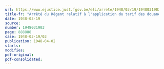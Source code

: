 ```yaml
---
url: https://www.ejustice.just.fgov.be/eli/arrete/1948/03/19/1948031903/justel
title-fr: "Arrêté du Régent relatif à l'application du tarif des douanes"
date: 1948-03-19
source:
number: 1948031903
page: 888888
case: 1948-03-19/03
publication: 1948-04-02
starts:
modifies:
pdf-original:
pdf-consolidated:
---
```


